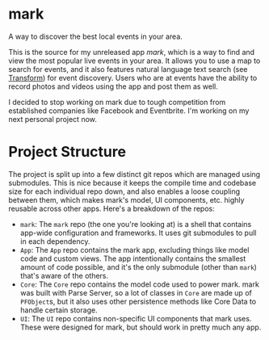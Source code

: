 # mark
A way to discover the best local events in your area.

This is the source for my unreleased app *mark*, which is a way to find and view the most popular live events in your area. It allows you to use a map to search for events, and it also features natural language text search (see [Transform](https://github.com/pranjalsatija/Transform)) for event discovery. Users who are at events have the ability to record photos and videos using the app and post them as well.

I decided to stop working on mark due to tough competition from established companies like Facebook and Eventbrite. I'm working on my next personal project now.

# Project Structure
The project is split up into a few distinct git repos which are managed using submodules. This is nice because it keeps the compile time and codebase size for each individual repo down, and also enables a loose coupling between them, which makes mark's model, UI components, etc. highly reusable across other apps. Here's a breakdown of the repos:
* `mark`: The `mark` repo (the one you're looking at) is a shell that contains app-wide configuration and frameworks. It uses git submodules to pull in each dependency.
* `App`: The `App` repo contains the mark app, excluding things like model code and custom views. The app intentionally contains the smallest amount of code possible, and it's the only submodule (other than `mark`) that's aware of the others.
* `Core`: The `Core` repo contains the model code used to power mark. mark was built with Parse Server, so a lot of classes in `Core` are made up of `PFObject`s, but it also uses other persistence methods like Core Data to handle certain storage.
* `UI`: The `UI` repo contains non-specific UI components that mark uses. These were designed for mark, but should work in pretty much any app.
